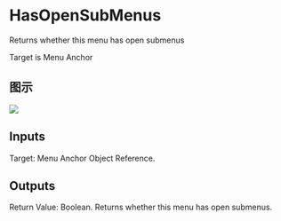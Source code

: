 # HasOpenSubMenus

Returns whether this menu has open submenus

Target is Menu Anchor

## 图示

![]($-20221218-20030053.png)

## Inputs

Target: Menu Anchor Object Reference.  

## Outputs

Return Value: Boolean. Returns whether this menu has open submenus.

